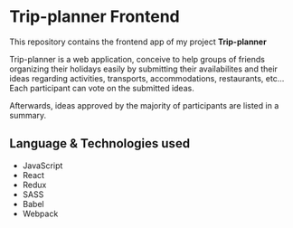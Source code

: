 # Trip-planner Frontend

This repository contains the frontend app of my project **Trip-planner**

Trip-planner is a web application, conceive to help groups of friends organizing their holidays easily by submitting their availabilites and their ideas regarding activities, transports, accommodations, restaurants, etc...
Each participant can vote on the submitted ideas.

Afterwards, ideas approved by the majority of participants are listed in a summary.

## Language & Technologies used

- JavaScript
- React
- Redux
- SASS
- Babel
- Webpack
